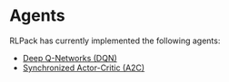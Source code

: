 # Agents

RLPack has currently implemented the following agents: 
- [Deep Q-Networks (DQN)](dqn.md)
- [Synchronized Actor-Critic (A2C)](a2c.md)